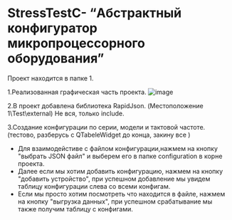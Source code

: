 # StressTestC- “Абстрактный конфигуратор микропроцессорного оборудования”

Проект находится в папке 1.

1.Реализованная графическая часть проекта.
![image](https://user-images.githubusercontent.com/81958264/203050746-c65d1438-bc5c-4a81-9e21-f7ce538beae0.png)


2.В проект добавлена библиотека RapidJson. (Местоположение 1\Test\external\) Не вся, только include.


3.Создание конфигурации по серии, модели и тактовой частоте.(тестово, разберусь с QTabeleWidget до конца, закину все )
  - Для взаимодейстиве с файлом конфигурации,нажмем на кнопку "выбрать JSON файл" и выберем его в папке configuration в корне проекта.
  - Далее если мы хотим добавить конфигурацию, нажмем на кнопку "добавить устройство", при успешном добавление мы увидем таблицу конфигурации слева со всеми конфигам.
  - Если мы просто хотим посмотреть что находится в файле, нажмем на кнопку "выгрузка данных", при успешном срабатывание мы также получим таблицу с конфигами. 
 
